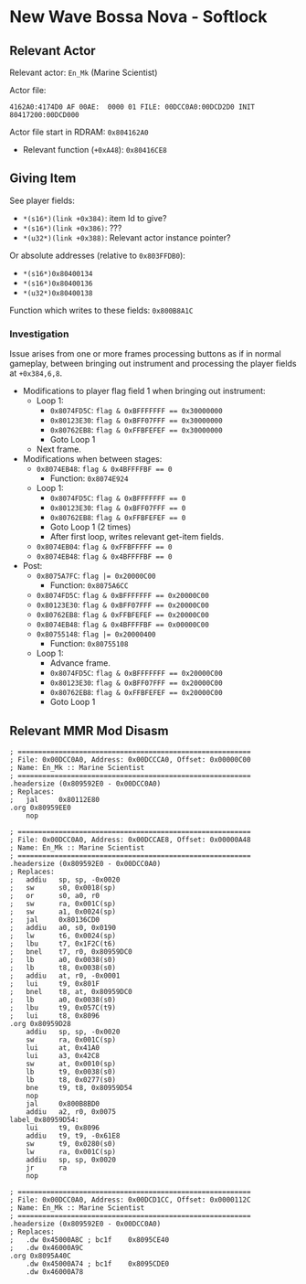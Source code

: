 New Wave Bossa Nova - Softlock
==============================

## Relevant Actor

Relevant actor: `En_Mk` (Marine Scientist)

Actor file:

```
4162A0:4174D0 AF 00AE:  0000 01 FILE: 00DCC0A0:00DCD2D0 INIT 80417200:00DCD000
```

Actor file start in RDRAM:      `0x804162A0‬`
- Relevant function (`+0xA48`): `0x80416CE8`

## Giving Item

See player fields:
- `*(s16*)(link +0x384)`: item Id to give?
- `*(s16*)(link +0x386)`: ???
- `*(u32*)(link +0x388)`: Relevant actor instance pointer?

Or absolute addresses (relative to `0x803FFDB0`):
- `*(s16*)0x80400134`
- `*(s16*)0x80400136`
- `*(u32*)0x80400138`

Function which writes to these fields: `0x800B8A1C`

### Investigation

Issue arises from one or more frames processing buttons as if in normal gameplay, between bringing out instrument and processing the player fields at `+0x384,6,8`.

- Modifications to player flag field 1 when bringing out instrument:
  - Loop 1:
    - `0x8074FD5C`: `flag & 0xBFFFFFFF == 0x30000000`
    - `0x80123E30`: `flag & 0xBFF07FFF == 0x30000000`
    - `0x80762EB8`: `flag & 0xFFBFEFEF == 0x30000000`
    - Goto Loop 1
  - Next frame.
- Modifications when between stages:
  - `0x8074EB48`: `flag & 0x4BFFFFBF == 0`
    - Function: `0x8074E924`
  - Loop 1:
    - `0x8074FD5C`: `flag & 0xBFFFFFFF == 0`
    - `0x80123E30`: `flag & 0xBFF07FFF == 0`
    - `0x80762EB8`: `flag & 0xFFBFEFEF == 0`
    - Goto Loop 1 (2 times)
    - After first loop, writes relevant get-item fields.
  - `0x8074EB04`: `flag & 0xFFBFFFFF == 0`
  - `0x8074EB48`: `flag & 0x4BFFFFBF == 0`
- Post:
  - `0x8075A7FC`: `flag |= 0x20000C00`
    - Function: `0x8075A6CC`
  - `0x8074FD5C`: `flag & 0xBFFFFFFF == 0x20000C00`
  - `0x80123E30`: `flag & 0xBFF07FFF == 0x20000C00`
  - `0x80762EB8`: `flag & 0xFFBFEFEF == 0x20000C00`
  - `0x8074EB48`: `flag & 0x4BFFFFBF == 0x00000C00`
  - `0x80755148`: `flag |= 0x20000400`
    - Function: `0x80755108`
  - Loop 1:
    - Advance frame.
    - `0x8074FD5C`: `flag & 0xBFFFFFFF == 0x20000C00`
    - `0x80123E30`: `flag & 0xBFF07FFF == 0x20000C00`
    - `0x80762EB8`: `flag & 0xFFBFEFEF == 0x20000C00`
    - Goto Loop 1

## Relevant MMR Mod Disasm

```
; =========================================================
; File: 0x00DCC0A0, Address: 0x00DCCCA0, Offset: 0x00000C00
; Name: En_Mk :: Marine Scientist
; =========================================================
.headersize (0x809592E0 - 0x00DCC0A0)
; Replaces:
;   jal     0x80112E80
.org 0x80959EE0
    nop

; =========================================================
; File: 0x00DCC0A0, Address: 0x00DCCAE8, Offset: 0x00000A48
; Name: En_Mk :: Marine Scientist
; =========================================================
.headersize (0x809592E0 - 0x00DCC0A0)
; Replaces:
;   addiu   sp, sp, -0x0020
;   sw      s0, 0x0018(sp)
;   or      s0, a0, r0
;   sw      ra, 0x001C(sp)
;   sw      a1, 0x0024(sp)
;   jal     0x80136CD0
;   addiu   a0, s0, 0x0190
;   lw      t6, 0x0024(sp)
;   lbu     t7, 0x1F2C(t6)
;   bnel    t7, r0, 0x80959DC0
;   lb      a0, 0x0038(s0)
;   lb      t8, 0x0038(s0)
;   addiu   at, r0, -0x0001
;   lui     t9, 0x801F
;   bnel    t8, at, 0x80959DC0
;   lb      a0, 0x0038(s0)
;   lbu     t9, 0x057C(t9)
;   lui     t8, 0x8096
.org 0x80959D28
    addiu   sp, sp, -0x0020
    sw      ra, 0x001C(sp)
    lui     at, 0x41A0
    lui     a3, 0x42C8
    sw      at, 0x0010(sp)
    lb      t9, 0x0038(s0)
    lb      t8, 0x0277(s0)
    bne     t9, t8, 0x80959D54
    nop
    jal     0x800B8BD0
    addiu   a2, r0, 0x0075
label_0x80959D54:
    lui     t9, 0x8096
    addiu   t9, t9, -0x61E8
    sw      t9, 0x0280(s0)
    lw      ra, 0x001C(sp)
    addiu   sp, sp, 0x0020
    jr      ra
    nop

; =========================================================
; File: 0x00DCC0A0, Address: 0x00DCD1CC, Offset: 0x0000112C
; Name: En_Mk :: Marine Scientist
; =========================================================
.headersize (0x809592E0 - 0x00DCC0A0)
; Replaces:
;   .dw 0x45000A8C ; bc1f    0x8095CE40
;   .dw 0x46000A9C
.org 0x8095A40C
    .dw 0x45000A74 ; bc1f    0x8095CDE0
    .dw 0x46000A78
```
